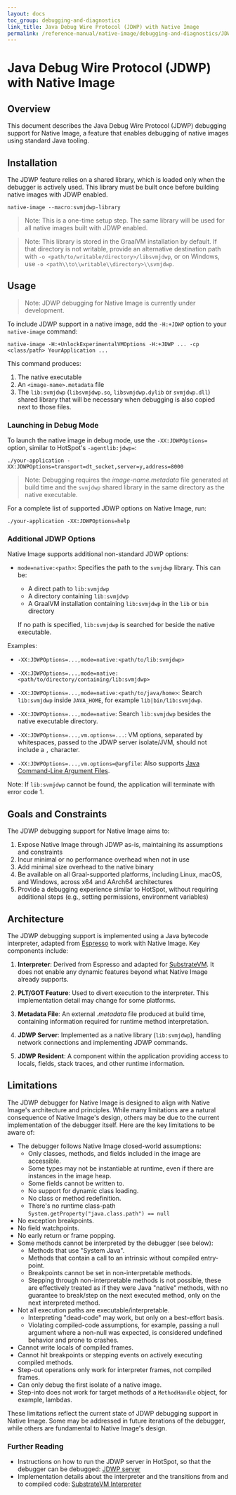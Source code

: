 ```yaml
---
layout: docs
toc_group: debugging-and-diagnostics
link_title: Java Debug Wire Protocol (JDWP) with Native Image
permalink: /reference-manual/native-image/debugging-and-diagnostics/JDWP/
---
```


# Java Debug Wire Protocol (JDWP) with Native Image

## Overview

This document describes the Java Debug Wire Protocol (JDWP) debugging support for Native Image, a feature that enables debugging of native images using standard Java tooling.

## Installation

The JDWP feature relies on a shared library, which is loaded only when the debugger is actively used.
This library must be built once before building native images with JDWP enabled.
```shell
native-image --macro:svmjdwp-library
```

> Note: This is a one-time setup step. The same library will be used for all native images built with JDWP enabled.

> Note: This library is stored in the GraalVM installation by default.
> If that directory is not writable, provide an alternative destination path with `-o <path/to/writable/directory>/libsvmjdwp`, or on Windows, use `-o <path\\to\\writable\\directory>\\svmjdwp`.

## Usage

> Note: JDWP debugging for Native Image is currently under development.

To include JDWP support in a native image, add the `-H:+JDWP` option to your `native-image` command:

```shell
native-image -H:+UnlockExperimentalVMOptions -H:+JDWP ... -cp <class/path> YourApplication ...
```

This command produces:
1. The native executable
2. An `<image-name>.metadata` file
3. The `lib:svmjdwp` (`libsvmjdwp.so`, `libsvmjdwp.dylib` or `svmjdwp.dll`) shared library that will be necessary when debugging is also copied next to those files.

### Launching in Debug Mode

To launch the native image in debug mode, use the `-XX:JDWPOptions=` option, similar to HotSpot's `-agentlib:jdwp=`:

```shell
./your-application -XX:JDWPOptions=transport=dt_socket,server=y,address=8000
```

> Note: Debugging requires the _image-name.metadata_ file generated at build time and the `svmjdwp` shared library in the same directory as the native executable.

For a complete list of supported JDWP options on Native Image, run:

```shell
./your-application -XX:JDWPOptions=help
```

### Additional JDWP Options

Native Image supports additional non-standard JDWP options:

- `mode=native:<path>`: Specifies the path to the `svmjdwp` library. This can be:
  - A direct path to `lib:svmjdwp`
  - A directory containing `lib:svmjdwp`
  - A GraalVM installation containing `lib:svmjdwp` in the `lib` or `bin` directory

   If no path is specified, `lib:svmjdwp` is searched for beside the native executable.

Examples:
- `-XX:JDWPOptions=...,mode=native:<path/to/lib:svmjdwp>`
- `-XX:JDWPOptions=...,mode=native:<path/to/directory/containing/lib:svmjdwp>`
- `-XX:JDWPOptions=...,mode=native:<path/to/java/home>`: Search `lib:svmjdwp` inside `JAVA_HOME`, for example `lib|bin/lib:svmjdwp`.
- `-XX:JDWPOptions=...,mode=native`: Search `lib:svmjdwp` besides the native executable directory.

- `-XX:JDWPOptions=...,vm.options=...`: VM options, separated by whitespaces, passed to the JDWP server isolate/JVM, should not include a `,` character.
- `-XX:JDWPOptions=...,vm.options=@argfile`: Also supports [Java Command-Line Argument Files](https://docs.oracle.com/en/java/javase/21/docs/specs/man/java.html#java-command-line-argument-files).

Note: If `lib:svmjdwp` cannot be found, the application will terminate with error code 1.

## Goals and Constraints

The JDWP debugging support for Native Image aims to:

1. Expose Native Image through JDWP as-is, maintaining its assumptions and constraints
2. Incur minimal or no performance overhead when not in use
3. Add minimal size overhead to the native binary
4. Be available on all Graal-supported platforms, including Linux, macOS, and Windows, across x64 and AArch64 architectures
5. Provide a debugging experience similar to HotSpot, without requiring additional steps (e.g., setting permissions, environment variables)

## Architecture

The JDWP debugging support is implemented using a Java bytecode interpreter, adapted from [Espresso](https://github.com/oracle/graal/tree/master/espresso) to work with Native Image. Key components include:

1. **Interpreter**: Derived from Espresso and adapted for [SubstrateVM](https://github.com/oracle/graal/tree/master/substratevm/). It does not enable any dynamic features beyond what Native Image already supports.

2. **PLT/GOT Feature**: Used to divert execution to the interpreter. This implementation detail may change for some platforms.

3. **Metadata File**: An external _.metadata_ file produced at build time, containing information required for runtime method interpretation.

4. **JDWP Server**: Implemented as a native library (`lib:svmjdwp`), handling network connections and implementing JDWP commands.

5. **JDWP Resident**: A component within the application providing access to locals, fields, stack traces, and other runtime information.

## Limitations

The JDWP debugger for Native Image is designed to align with Native Image's architecture and principles.
While many limitations are a natural consequence of Native Image's design, others may be due to the current implementation of the debugger itself.
Here are the key limitations to be aware of:

- The debugger follows Native Image closed-world assumptions:
  - Only classes, methods, and fields included in the image are accessible.
  - Some types may not be instantiable at runtime, even if there are instances in the image heap.
  - Some fields cannot be written to.
  - No support for dynamic class loading.
  - No class or method redefinition.
  - There's no runtime class-path `System.getProperty("java.class.path") == null`
- No exception breakpoints.
- No field watchpoints.
- No early return or frame popping.
- Some methods cannot be interpreted by the debugger (see below):
  - Methods that use "System Java".
  - Methods that contain a call to an intrinsic without compiled entry-point.
  - Breakpoints cannot be set in non-interpretable methods.
  - Stepping through non-interpretable methods is not possible, these are effectively treated as if they were Java "native" methods, with no guarantee to break/step on the next executed method, only on the next interpreted method.
- Not all execution paths are executable/interpretable.
  - Interpreting "dead-code" may work, but only on a best-effort basis.
  - Violating compiled-code assumptions, for example, passing a null argument where a non-null was expected, is considered undefined behavior and prone to crashes.
- Cannot write locals of compiled frames.
- Cannot hit breakpoints or stepping events on actively executing compiled methods.
- Step-out operations only work for interpreter frames, not compiled frames.
- Can only debug the first isolate of a native image.
- Step-into does not work for target methods of a `MethodHandle` object, for example, lambdas.

These limitations reflect the current state of JDWP debugging support in Native Image.
Some may be addressed in future iterations of the debugger, while others are fundamental to Native Image's design.

### Further Reading

- Instructions on how to run the JDWP server in HotSpot, so that the debugger can be debugged: [JDWP server](https://github.com/oracle/graal/tree/master/substratevm/src/com.oracle.svm.jdwp.server/README.md)
- Implementation details about the interpreter and the transitions from and to compiled code: [SubstrateVM Interpreter](https://github.com/oracle/graal/tree/master/substratevm/src/com.oracle.svm.interpreter/README.md)
